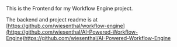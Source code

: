This is the Frontend for my Workflow Engine project.

The backend and project readme is at [https://github.com/wiesenthal/workflow-engine](https://github.com/wiesenthal/AI-Powered-Workflow-Engine)https://github.com/wiesenthal/AI-Powered-Workflow-Engine
